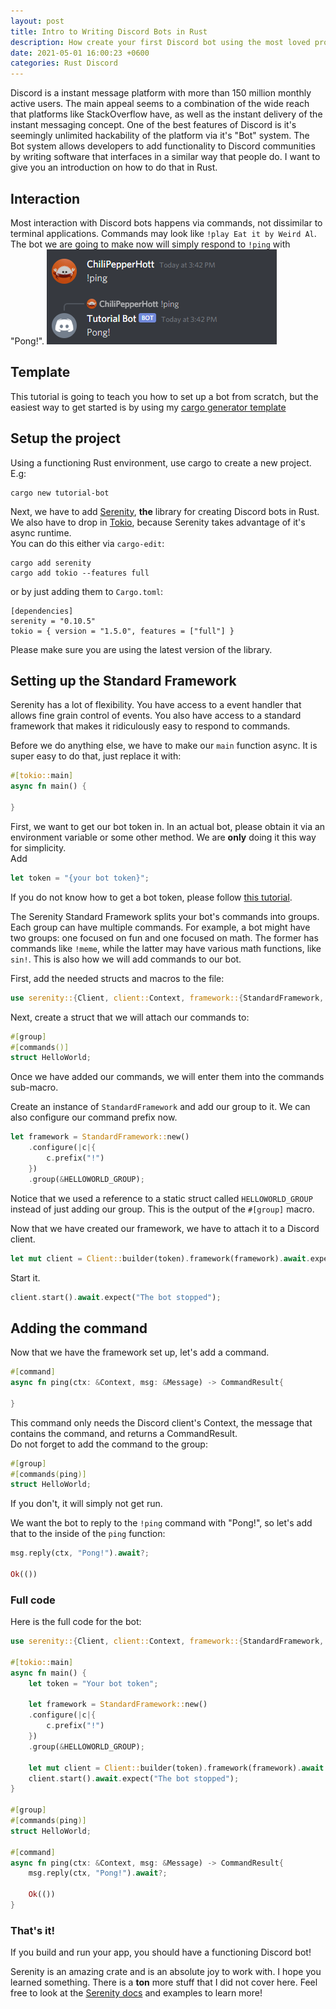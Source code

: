 ```yaml
---
layout: post
title: Intro to Writing Discord Bots in Rust
description: How create your first Discord bot using the most loved programming language
date: 2021-05-01 16:00:23 +0600
categories: Rust Discord
---
```

Discord is a instant message platform with more than 150 million monthly active users. The main appeal seems to a combination of the wide reach that platforms like StackOverflow have, as well as the instant delivery of the instant messaging concept. One of the best features of Discord is it's seemingly unlimited hackability of the platform via it's "Bot" system. The Bot system allows developers to add functionality to Discord communities by writing software that interfaces in a similar way that people do. I want to give you an introduction on how to do that in Rust.

## Interaction
Most interaction with Discord bots happens via commands, not dissimilar to terminal applications. Commands may look like `!play Eat it by Weird Al`.\
The bot we are going to make now will simply respond to `!ping` with "Pong!".
![Example of command](/assets/images/pong.png)

## Template
This tutorial is going to teach you how to set up a bot from scratch, but the easiest way to get started is by using my [cargo generator template](https://github.com/chilipepperhott/discord-bot-template)

## Setup the project
Using a functioning Rust environment, use cargo to create a new project. E.g:
```
cargo new tutorial-bot
```

Next, we have to add [Serenity](https://github.com/serenity-rs/serenity), __the__ library for creating Discord bots in Rust. We also have to drop in [Tokio](https://tokio.rs/), because Serenity takes advantage of it's async runtime.\
You can do this either via `cargo-edit`:
```
cargo add serenity
cargo add tokio --features full
```
or by just adding them to `Cargo.toml`:
```
[dependencies]
serenity = "0.10.5"
tokio = { version = "1.5.0", features = ["full"] }
```
Please make sure you are using the latest version of the library.

## Setting up the Standard Framework
Serenity has a lot of flexibility. You have access to a event handler that allows fine grain control of events. You also have access to a standard framework that makes it ridiculously easy to respond to commands. 

Before we do anything else, we have to make our `main` function async. It is super easy to do that, just replace it with:
```rust
#[tokio::main]
async fn main() {

}
```

First, we want to get our bot token in. In an actual bot, please obtain it via an environment variable or some other method. We are __only__ doing it this way for simplicity.\
Add
```rust
let token = "{your bot token}";
```
If you do not know how to get a bot token, please follow [this tutorial](https://www.getdroidtips.com/discord-bot-token/).

The Serenity Standard Framework splits your bot's commands into groups. Each group can have multiple commands. For example, a bot might have two groups: one focused on fun and one focused on math. The former has commands like `!meme`, while the latter may have various math functions, like `sin!`. This is also how we will add commands to our bot.

First, add the needed structs and macros to the file:
```rust
use serenity::{Client, client::Context, framework::{StandardFramework, standard::{CommandResult, macros::{group, command}}}, model::channel::Message};
```

Next, create a struct that we will attach our commands to:
```rust
#[group]
#[commands()]
struct HelloWorld;
```

Once we have added our commands, we will enter them into the commands sub-macro.

Create an instance of `StandardFramework` and add our group to it. We can also configure our command prefix now.
```rust
let framework = StandardFramework::new()
    .configure(|c|{
        c.prefix("!")
    })
    .group(&HELLOWORLD_GROUP);
```
Notice that we used a reference to a static struct called `HELLOWORLD_GROUP` instead of just adding our group. This is the output of the `#[group]` macro. 

Now that we have created our framework, we have to attach it to a Discord client. 
```rust
let mut client = Client::builder(token).framework(framework).await.expect("Could not start Discord");
```
Start it.
```rust
client.start().await.expect("The bot stopped");
```

## Adding the command
Now that we have the framework set up, let's add a command.

```rust
#[command]
async fn ping(ctx: &Context, msg: &Message) -> CommandResult{

}
```

This command only needs the Discord client's Context, the message that contains the command, and returns a CommandResult.\
Do not forget to add the command to the group:
```rust
#[group]
#[commands(ping)]
struct HelloWorld;
```
If you don't, it will simply not get run.

We want the bot to reply to the `!ping` command with "Pong!", so let's add that to the inside of the `ping` function:

```rust
msg.reply(ctx, "Pong!").await?;

Ok(())
```

### Full code
Here is the full code for the bot:
```rust
use serenity::{Client, client::Context, framework::{StandardFramework, standard::{CommandResult, macros::{group, command}}}, model::channel::Message};

#[tokio::main]
async fn main() {
    let token = "Your bot token";

    let framework = StandardFramework::new()
    .configure(|c|{
        c.prefix("!")
    })
    .group(&HELLOWORLD_GROUP);

    let mut client = Client::builder(token).framework(framework).await.expect("Could not start Discord");
    client.start().await.expect("The bot stopped");
}

#[group]
#[commands(ping)]
struct HelloWorld;

#[command]
async fn ping(ctx: &Context, msg: &Message) -> CommandResult{
    msg.reply(ctx, "Pong!").await?;

    Ok(())
}
```

### That's it!

If you build and run your app, you should have a functioning Discord bot!

Serenity is an amazing crate and is an absolute joy to work with. I hope you learned something. There is a __ton__ more stuff that I did not cover here. Feel free to look at the [Serenity docs](https://docs.rs/serenity/) and examples to learn more!
